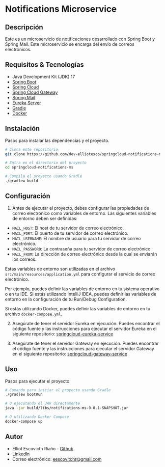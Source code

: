# Notifications Microservice 

## Descripción
Este es un microservicio de notificaciones desarrollado con Spring Boot y Spring Mail.
Este microservicio se encarga del envío de correos electrónicos. 



## Requisitos & Tecnologías
- Java Development Kit (JDK) 17
- [Spring Boot](https://spring.io/projects/spring-boot)
- [Spring Cloud](https://spring.io/projects/spring-cloud)
- [Spring Cloud Gateway](https://spring.io/projects/spring-cloud-gateway)
- [Spring Mail](https://docs.spring.io/spring-framework/docs/3.0.x/spring-framework-reference/html/mail.html)
- [Eureka Server](https://cloud.spring.io/spring-cloud-netflix/multi/multi_spring-cloud-eureka-server.html)
- [Gradle](https://gradle.org/)
- [Docker](https://www.docker.com/)

## Instalación
Pasos para instalar las dependencias y el proyecto.

```bash
# Clona este repositorio
git clone https://github.com/dev-elliotesco/springcloud-notifications-ms.git

# Entra en el directorio del proyecto
cd springcloud-notifications-ms

# Compila el proyecto usando Gradle
./gradlew build

```

## Configuración
1. Antes de ejecutar el proyecto, debes configurar las propiedades de correo electrónico como variables de entorno. 
Las siguientes variables de entorno deben ser definidas:

- `MAIL_HOST`: El host de tu servidor de correo electrónico.
- `MAIL_PORT`: El puerto de tu servidor de correo electrónico.
- `MAIL_USERNAME`: El nombre de usuario para tu servidor de correo electrónico.
- `MAIL_PASSWORD`: La contraseña para tu servidor de correo electrónico.
- `MAIL_FROM`: La dirección de correo electrónico desde la cual se enviarán los correos.

Estas variables de entorno son utilizadas en el archivo `src/main/resources/application.yml` para configurar el servicio de correo electrónico.

Por ejemplo, puedes definir las variables de entorno en tu sistema operativo o en tu IDE. Si estás utilizando IntelliJ IDEA, puedes definir las variables de entorno en la configuración de tu Run/Debug Configuration.

Si estás utilizando Docker, puedes definir las variables de entorno en tu archivo `docker-compose.yml`.

2. Asegúrate de tener el servidor Eureka en ejecución.
   Puedes encontrar el código fuente y las instrucciones para ejecutar el servidor
   Eureka en el siguiente repositorio: [springcloud-eureka-service](https://github.com/dev-elliotesco/springcloud-eureka-service)

3. Asegúrate de tener el servidor Gateway en ejecución.
   Puedes encontrar el código fuente y las instrucciones para ejecutar el servidor
   Gateway en el siguiente repositorio: [springcloud-gateway-service](https://github.com/dev-elliotesco/springcloud-gateway-service)

## Uso
Pasos para ejecutar el proyecto.

```bash
# Comando para iniciar el proyecto usando Gradle
./gradlew bootRun
```

```bash
# O ejecutando el JAR directamente
java -jar build/libs/notifications-ms-0.0.1-SNAPSHOT.jar
```

```bash
# O utilizando Docker Compose
docker-compose up
```

## Autor
- Elliot Escovicth Riaño - [Github](https://github.com/dev-elliotesco)
- [LinkedIn](https://https://www.linkedin.com/in/elliot-escovitch-580007205/)
- Correo electrónico: eescovitchr@gmail.com